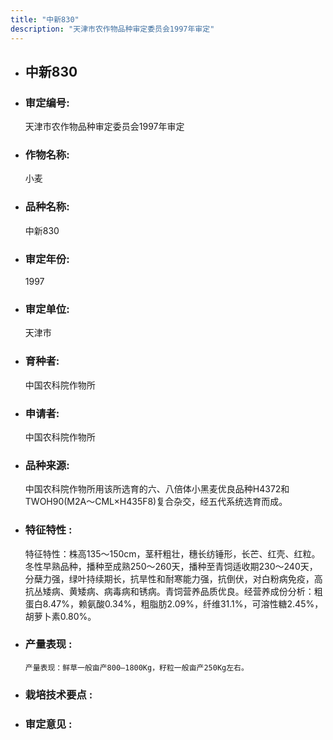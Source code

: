 ```yaml
---
title: "中新830"
description: "天津市农作物品种审定委员会1997年审定"
---
```

* ## 中新830
* ###  审定编号:  
   天津市农作物品种审定委员会1997年审定

*  ### 作物名称:  
   小麦

*   ###  品种名称: 
    中新830

*   ### 审定年份: 
    1997

*   ### 审定单位:  
    天津市

*   ### 育种者:  
    中国农科院作物所

*   ### 申请者:  
    中国农科院作物所

*   ### 品种来源:  
    中国农科院作物所用该所选育的六、八倍体小黑麦优良品种H4372和TWOH90(M2A～CML×H435F8)复合杂交，经五代系统选育而成。

*   ### 特征特性 : 
    特征特性：株高135～150cm，茎秆粗壮，穗长纺锤形，长芒、红壳、红粒。冬性早熟品种，播种至成熟250～260天，播种至青饲适收期230～240天，分蘖力强，绿叶持续期长，抗旱性和耐寒能力强，抗倒伏，对白粉病免疫，高抗丛矮病、黄矮病、病毒病和锈病。青饲营养品质优良。经营养成份分析：粗蛋白8.47%，赖氨酸0.34%，粗脂肪2.09%，纤维31.1%，可溶性糖2.45%，胡萝卜素0.80%。

*   ### 产量表现 : 
        产量表现：鲜草一般亩产800—1800Kg，籽粒一般亩产250Kg左右。

*   ### 栽培技术要点 : 
    

*   ### 审定意见 : 
    
